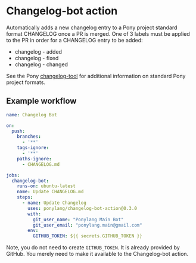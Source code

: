 # Changelog-bot action

Automatically adds a new changelog entry to a Pony project standard format CHANGELOG once a PR is merged. One of 3 labels must be applied to the PR in order for a CHANGELOG entry to be added:

- changelog - added
- changelog - fixed
- changelog - changed

See the Pony [changelog-tool](https://github.com/ponylang/changelog-tool) for additional information on standard Pony project formats.

## Example workflow

```yml
name: Changelog Bot

on:
  push:
    branches:
      - '**'
    tags-ignore:
      - '**'
    paths-ignore:
      - CHANGELOG.md

jobs:
  changelog-bot:
    runs-on: ubuntu-latest
    name: Update CHANGELOG.md
    steps:
      - name: Update Changelog
        uses: ponylang/changelog-bot-action@0.3.0
        with:
          git_user_name: "Ponylang Main Bot"
          git_user_email: "ponylang.main@gmail.com"
        env:
          GITHUB_TOKEN: ${{ secrets.GITHUB_TOKEN }}
```

Note, you do not need to create `GITHUB_TOKEN`. It is already provided by GitHub. You merely need to make it available to the Changelog-bot action.
